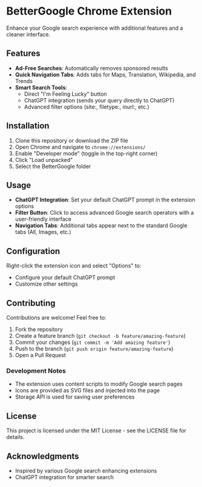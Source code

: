 # BetterGoogle Chrome Extension

Enhance your Google search experience with additional features and a cleaner interface.

## Features

- **Ad-Free Searches**: Automatically removes sponsored results
- **Quick Navigation Tabs**: Adds tabs for Maps, Translation, Wikipedia, and Trends
- **Smart Search Tools**:
  - Direct "I'm Feeling Lucky" button
  - ChatGPT integration (sends your query directly to ChatGPT)
  - Advanced filter options (site:, filetype:, inurl:, etc.)

## Installation

1. Clone this repository or download the ZIP file
2. Open Chrome and navigate to `chrome://extensions/`
3. Enable "Developer mode" (toggle in the top-right corner)
4. Click "Load unpacked"
5. Select the BetterGoogle folder

## Usage

- **ChatGPT Integration**: Set your default ChatGPT prompt in the extension options
- **Filter Button**: Click to access advanced Google search operators with a user-friendly interface
- **Navigation Tabs**: Additional tabs appear next to the standard Google tabs (All, Images, etc.)

## Configuration

Right-click the extension icon and select "Options" to:

- Configure your default ChatGPT prompt
- Customize other settings

## Contributing

Contributions are welcome! Feel free to:

1. Fork the repository
2. Create a feature branch (`git checkout -b feature/amazing-feature`)
3. Commit your changes (`git commit -m 'Add amazing feature'`)
4. Push to the branch (`git push origin feature/amazing-feature`)
5. Open a Pull Request

### Development Notes

- The extension uses content scripts to modify Google search pages
- Icons are provided as SVG files and injected into the page
- Storage API is used for saving user preferences

## License

This project is licensed under the MIT License - see the LICENSE file for details.

## Acknowledgments

- Inspired by various Google search enhancing extensions
- ChatGPT integration for smarter search
